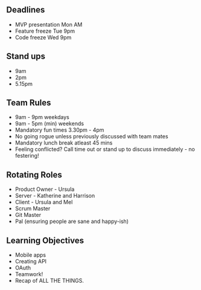 ## Deadlines

* MVP presentation Mon AM
* Feature freeze Tue 9pm
* Code freeze Wed 9pm

## Stand ups

* 9am 
* 2pm
* 5.15pm

## Team Rules

* 9am - 9pm weekdays
* 9am - 5pm (min) weekends
* Mandatory fun times 3.30pm - 4pm
* No going rogue unless previously discussed with team mates
* Mandatory lunch break atleast 45 mins
* Feeling conflicted? Call time out or stand up to discuss immediately - no festering!


## Rotating Roles

* Product Owner - Ursula
* Server - Katherine and Harrison
* Client - Ursula and Mel
* Scrum Master
* Git Master
* Pal (ensuring people are sane and happy-ish)

## Learning Objectives

* Mobile apps
* Creating API
* OAuth
* Teamwork!
* Recap of ALL THE THINGS.





